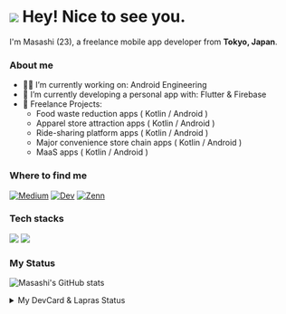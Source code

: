 # <img src="https://emojis.slackmojis.com/emojis/images/1531849430/4246/blob-sunglasses.gif?1531849430" width="30"/> Hey! Nice to see you.

I'm Masashi (23), a freelance mobile app developer from <b>Tokyo, Japan</b>.

### About me
- 🧑‍💻 I’m currently working on: Android Engineering
- 🔭 I’m currently developing a personal app with: Flutter & Firebase
- 📱 Freelance Projects:
  - Food waste reduction apps ( Kotlin / Android )
  - Apparel store attraction apps ( Kotlin / Android )
  - Ride-sharing platform apps ( Kotlin / Android )
  - Major convenience store chain apps ( Kotlin / Android )
  - MaaS apps ( Kotlin / Android )
 
### Where to find me
<a href="https://medium.com/@masashiii" target="_blank"><img alt="Medium" src="https://img.shields.io/badge/medium-%2312100E.svg?&style=for-the-badge&logo=medium&logoColor=white" /></a>
<a href="https://dev.to/mnengineer" target="_blank"><img alt="Dev" src="https://img.shields.io/badge/dev.to-0A0A0A?style=for-the-badge&logo=devdotto&logoColor=white" /></a>
<a href="https://zenn.dev/masashiii" target="_blank"><img alt="Zenn" src="https://img.shields.io/badge/Zenn-3EA8FF.svg?&style=for-the-badge&logo=Zenn&logoColor=white" /></a>

### Tech stacks
<img src="https://skillicons.dev/icons?i=kotlin,dart,flutter,firebase,androidstudio,vscode,github" />
<img src="https://skillicons.dev/icons?i=html,css,php,js,typescript,react,nodejs,express,java,spring,postgresql,sqlite,mysql,figma,docker" />

### My Status
![Masashi's GitHub stats](https://github-readme-stats-lemon-sigma.vercel.app/api?username=mnengineer&show_icons=true&theme=tokyonight)

<details>
  <summary>My DevCard & Lapras Status</summary>
  <p></p>
  <p><a href="https://app.daily.dev/masashi"><img src="https://github.com/mnengineer/mnengineer/blob/main/devcard.svg" width="270" alt="masashi's Dev Card"/></a></p>
  <!--START_SECTION:lapras-card-->
<p ><a href="https://lapras.com/public/DKNYY2M" target="_blank" rel="noopener noreferrer"><img alt="DKNYY2M's scores on LAPRAS are as follows: Engineering: 3.47 out of 5.0, Business: 3.36 out of 5.0, Influence: 2.8 out of 5.0." src="https://lapras-card-generator.vercel.app/api/svg?e=3.47&b=3.36&i=2.8&b1=%23020E27&b2=%230E5593&i1=%23030E21&i2=%231688BF&l=en" width="400" ></a></p>
<!--END_SECTION:lapras-card-->
</details>
